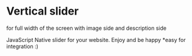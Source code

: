 <h1>Vertical slider</h1> for full width of the screen with image side and description side

JavaScript Native slider for your website. Enjoy and be happy
*easy for integration :)
